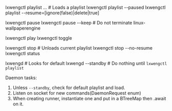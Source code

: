 lxwengctl playlist ... # Loads a playlist
lxwengctl playlist --paused
lxwengctl playlist --resume=[ignore(false)|delete|true]

lxwengctl pause
lxwengctl pause --keep # Do not terminate linux-wallpaperengine

lxwengctl play
lxwengctl toggle

lxwengctl stop # Unloads current playlist
lxwengctl stop --no-resume
lxwengctl status

lxwengd # Looks for default
lxwengd --standby # Do nothing until `lxwengctl playlist`

Daemon tasks:
1. Unless `--standby`, check for default playlist and load.
2. Listen on socket for new commands(DaemonRequest enum)
3. When creating runner, instantiate one and put in a BTreeMap then .await on it.
